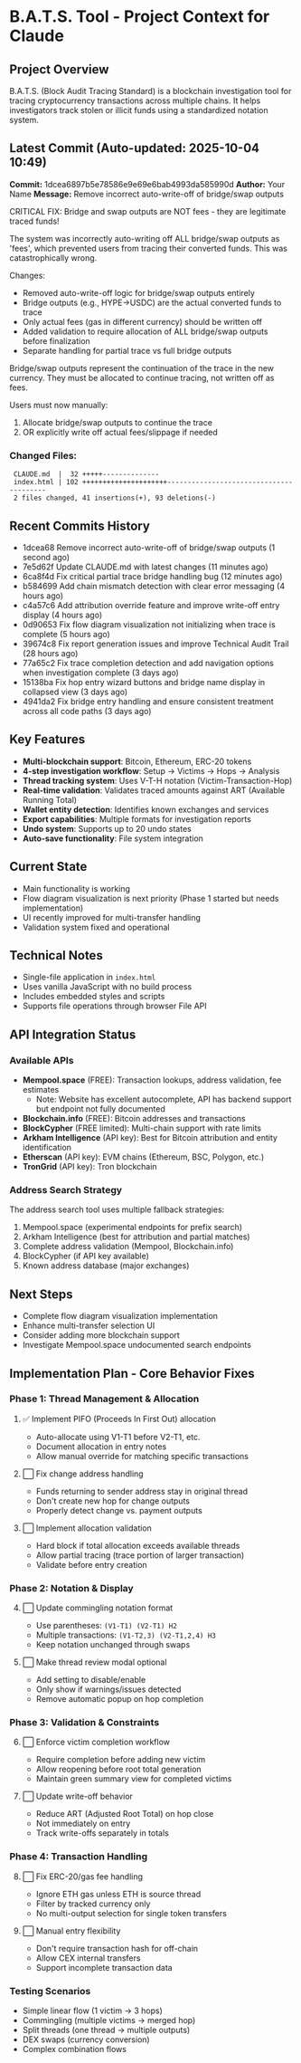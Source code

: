 # B.A.T.S. Tool - Project Context for Claude

## Project Overview
B.A.T.S. (Block Audit Tracing Standard) is a blockchain investigation tool for tracing cryptocurrency transactions across multiple chains. It helps investigators track stolen or illicit funds using a standardized notation system.

## Latest Commit (Auto-updated: 2025-10-04 10:49)

**Commit:** 1dcea6897b5e78586e9e69e6bab4993da585990d
**Author:** Your Name
**Message:** Remove incorrect auto-write-off of bridge/swap outputs

CRITICAL FIX: Bridge and swap outputs are NOT fees - they are legitimate traced funds!

The system was incorrectly auto-writing off ALL bridge/swap outputs as 'fees', which prevented users from tracing their converted funds. This was catastrophically wrong.

Changes:
- Removed auto-write-off logic for bridge/swap outputs entirely
- Bridge outputs (e.g., HYPE→USDC) are the actual converted funds to trace
- Only actual fees (gas in different currency) should be written off
- Added validation to require allocation of ALL bridge/swap outputs before finalization
- Separate handling for partial trace vs full bridge outputs

Bridge/swap outputs represent the continuation of the trace in the new currency. They must be allocated to continue tracing, not written off as fees.

Users must now manually:
1. Allocate bridge/swap outputs to continue the trace
2. OR explicitly write off actual fees/slippage if needed

### Changed Files:
```
 CLAUDE.md  |  32 +++++--------------
 index.html | 102 +++++++++++++++++++++----------------------------------------
 2 files changed, 41 insertions(+), 93 deletions(-)
```

## Recent Commits History

- 1dcea68 Remove incorrect auto-write-off of bridge/swap outputs (1 second ago)
- 7e5d62f Update CLAUDE.md with latest changes (11 minutes ago)
- 6ca8f4d Fix critical partial trace bridge handling bug (12 minutes ago)
- b584699 Add chain mismatch detection with clear error messaging (4 hours ago)
- c4a57c6 Add attribution override feature and improve write-off entry display (4 hours ago)
- 0d90653 Fix flow diagram visualization not initializing when trace is complete (5 hours ago)
- 39674c8 Fix report generation issues and improve Technical Audit Trail (28 hours ago)
- 77a65c2 Fix trace completion detection and add navigation options when investigation complete (3 days ago)
- 15138ba Fix hop entry wizard buttons and bridge name display in collapsed view (3 days ago)
- 4941da2 Fix bridge entry handling and ensure consistent treatment across all code paths (3 days ago)

## Key Features
- **Multi-blockchain support**: Bitcoin, Ethereum, ERC-20 tokens
- **4-step investigation workflow**: Setup → Victims → Hops → Analysis
- **Thread tracking system**: Uses V-T-H notation (Victim-Transaction-Hop)
- **Real-time validation**: Validates traced amounts against ART (Available Running Total)
- **Wallet entity detection**: Identifies known exchanges and services
- **Export capabilities**: Multiple formats for investigation reports
- **Undo system**: Supports up to 20 undo states
- **Auto-save functionality**: File system integration

## Current State
- Main functionality is working
- Flow diagram visualization is next priority (Phase 1 started but needs implementation)
- UI recently improved for multi-transfer handling
- Validation system fixed and operational

## Technical Notes
- Single-file application in `index.html`
- Uses vanilla JavaScript with no build process
- Includes embedded styles and scripts
- Supports file operations through browser File API

## API Integration Status

### Available APIs
- **Mempool.space** (FREE): Transaction lookups, address validation, fee estimates
  - Note: Website has excellent autocomplete, API has backend support but endpoint not fully documented
- **Blockchain.info** (FREE): Bitcoin addresses and transactions
- **BlockCypher** (FREE limited): Multi-chain support with rate limits
- **Arkham Intelligence** (API key): Best for Bitcoin attribution and entity identification
- **Etherscan** (API key): EVM chains (Ethereum, BSC, Polygon, etc.)
- **TronGrid** (API key): Tron blockchain

### Address Search Strategy
The address search tool uses multiple fallback strategies:
1. Mempool.space (experimental endpoints for prefix search)
2. Arkham Intelligence (best for attribution and partial matches)
3. Complete address validation (Mempool, Blockchain.info)
4. BlockCypher (if API key available)
5. Known address database (major exchanges)

## Next Steps
- Complete flow diagram visualization implementation
- Enhance multi-transfer selection UI
- Consider adding more blockchain support
- Investigate Mempool.space undocumented search endpoints

## Implementation Plan - Core Behavior Fixes

### Phase 1: Thread Management & Allocation
1. ✅ Implement PIFO (Proceeds In First Out) allocation
   - Auto-allocate using V1-T1 before V2-T1, etc.
   - Document allocation in entry notes
   - Allow manual override for matching specific transactions

2. ⬜ Fix change address handling
   - Funds returning to sender address stay in original thread
   - Don't create new hop for change outputs
   - Properly detect change vs. payment outputs

3. ⬜ Implement allocation validation
   - Hard block if total allocation exceeds available threads
   - Allow partial tracing (trace portion of larger transaction)
   - Validate before entry creation

### Phase 2: Notation & Display
4. ⬜ Update commingling notation format
   - Use parentheses: `(V1-T1) (V2-T1) H2`
   - Multiple transactions: `(V1-T2,3) (V2-T1,2,4) H3`
   - Keep notation unchanged through swaps

5. ⬜ Make thread review modal optional
   - Add setting to disable/enable
   - Only show if warnings/issues detected
   - Remove automatic popup on hop completion

### Phase 3: Validation & Constraints
6. ⬜ Enforce victim completion workflow
   - Require completion before adding new victim
   - Allow reopening before root total generation
   - Maintain green summary view for completed victims

7. ⬜ Update write-off behavior
   - Reduce ART (Adjusted Root Total) on hop close
   - Not immediately on entry
   - Track write-offs separately in totals

### Phase 4: Transaction Handling
8. ⬜ Fix ERC-20/gas fee handling
   - Ignore ETH gas unless ETH is source thread
   - Filter by tracked currency only
   - No multi-output selection for single token transfers

9. ⬜ Manual entry flexibility
   - Don't require transaction hash for off-chain
   - Allow CEX internal transfers
   - Support incomplete transaction data

### Testing Scenarios
- Simple linear flow (1 victim → 3 hops)
- Commingling (multiple victims → merged hop)
- Split threads (one thread → multiple outputs)
- DEX swaps (currency conversion)
- Complex combination flows
